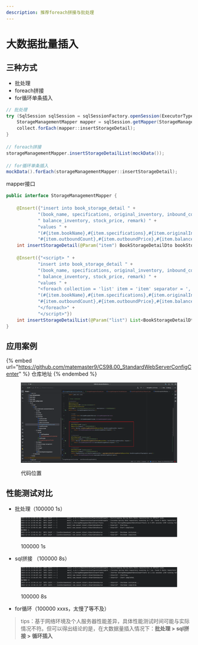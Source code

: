 ```yaml
---
description: 推荐foreach拼接与批处理
---
```


# 大数据批量插入

## 三种方式

* 批处理
* foreach拼接
* for循环单条插入

```java
// 批处理
try (SqlSession sqlSession = sqlSessionFactory.openSession(ExecutorType.BATCH)) {
    StorageManagementMapper mapper = sqlSession.getMapper(StorageManagementMapper.class);
    collect.forEach(mapper::insertStorageDetail);
}

// foreach拼接
storageManagementMapper.insertStorageDetailList(mockData());

// for循环单条插入
mockData().forEach(storageManagementMapper::insertStorageDetail);
```

mapper接口

```java
public interface StorageManagementMapper {

    @Insert({"insert into book_storage_detail " +
            "(book_name, specifications, original_inventory, inbound_count, inbound_price, outbound_count, outbound_price, " +
            " balance_inventory, stock_price, remark) " +
            "values " +
            "(#{item.bookName},#{item.specifications},#{item.originalInventory},#{item.inboundCount},#{item.inboundPrice}," +
            "#{item.outboundCount},#{item.outboundPrice},#{item.balanceInventory},#{item.stockPrice},#{item.remark})"})
    int insertStorageDetail(@Param("item") BookStorageDetailDto bookStorageDetail);

    @Insert({"<script> " +
            "insert into book_storage_detail " +
            "(book_name, specifications, original_inventory, inbound_count, inbound_price, outbound_count, outbound_price, " +
            " balance_inventory, stock_price, remark) " +
            "values " +
            "<foreach collection = 'list' item = 'item' separator = ','> " +
            "(#{item.bookName},#{item.specifications},#{item.originalInventory},#{item.inboundCount},#{item.inboundPrice}," +
            "#{item.outboundCount},#{item.outboundPrice},#{item.balanceInventory},#{item.stockPrice},#{item.remark})" +
            "</foreach>" +
            "</script>"})
    int insertStorageDetailList(@Param("list") List<BookStorageDetailDto> bookStorageDetailList);
}
```

## 应用案例

{% embed url="https://github.com/matemaster9/CS98.00_StandardWebServerConfigCenter" %}
仓库地址
{% endembed %}

<figure><img src="../../.gitbook/assets/image (7).png" alt=""><figcaption><p>代码位置</p></figcaption></figure>

## 性能测试对比

* 批处理（100000 1s）

<figure><img src="../../.gitbook/assets/image (1).png" alt=""><figcaption><p>100000 1s</p></figcaption></figure>

* sql拼接 （100000 8s）

<figure><img src="../../.gitbook/assets/image (6).png" alt=""><figcaption><p>100000 8s</p></figcaption></figure>

* for循环（100000 xxxs，太慢了等不及）

> tips：基于网络环境及个人服务器性能差异，具体性能测试时间可能与实际情况不符。但可以得出结论的是，在大数据量插入情况下：**批处理 > sql拼接 > 循环插入**
